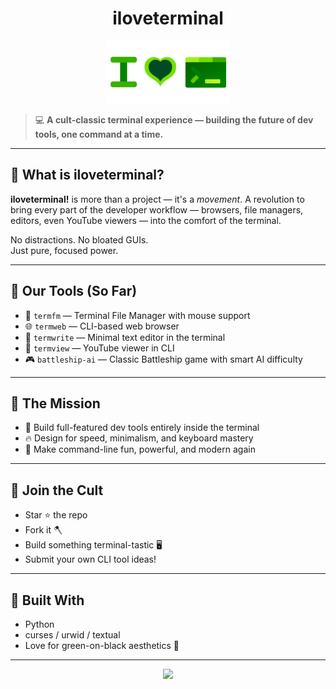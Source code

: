 <h1 align="center">iloveterminal</h1>

<p align="center">
  <img src="iloveterminal.svg" width="200" alt="iloveterminal logo">
</p>

> 💻 **A cult-classic terminal experience — building the future of dev tools, one command at a time.**

---

## 🧠 What is iloveterminal?

**iloveterminal!** is more than a project — it's a *movement*. A revolution to bring every part of the developer workflow — browsers, file managers, editors, even YouTube viewers — into the comfort of the terminal.

No distractions. No bloated GUIs.  
Just pure, focused power.

---

## 🚀 Our Tools (So Far)

- 📁 `termfm` — Terminal File Manager with mouse support
- 🌐 `termweb` — CLI-based web browser
- 📝 `termwrite` — Minimal text editor in the terminal
- 🎥 `termview` — YouTube viewer in CLI
- 🎮 `battleship-ai` — Classic Battleship game with smart AI difficulty

---

## 🎯 The Mission

- 🧱 Build full-featured dev tools entirely inside the terminal
- 🔥 Design for speed, minimalism, and keyboard mastery
- 🤝 Make command-line fun, powerful, and modern again

---

## 💚 Join the Cult

- Star ⭐ the repo
- Fork it 🪓
- Build something terminal-tastic 🖥️
- Submit your own CLI tool ideas!

---

## 🧩 Built With

- Python
- curses / urwid / textual
- Love for green-on-black aesthetics 💚

---

<p align="center">
  <img src="https://img.shields.io/badge/I%20LOVE-TERMINAL-00ff00?style=for-the-badge&logo=gnubash&logoColor=black" />
</p>

